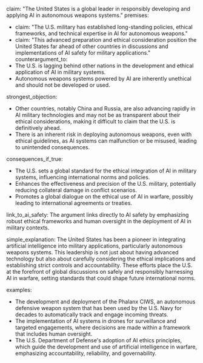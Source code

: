 claim: "The United States is a global leader in responsibly developing and applying AI in autonomous weapons systems."
premises:
  - claim: "The U.S. military has established long-standing policies, ethical frameworks, and technical expertise in AI for autonomous weapons."
  - claim: "This advanced preparation and ethical consideration position the United States far ahead of other countries in discussions and implementations of AI safety for military applications."
counterargument_to:
  - The U.S. is lagging behind other nations in the development and ethical application of AI in military systems.
  - Autonomous weapons systems powered by AI are inherently unethical and should not be developed or used.

strongest_objection:
  - Other countries, notably China and Russia, are also advancing rapidly in AI military technologies and may not be as transparent about their ethical considerations, making it difficult to claim that the U.S. is definitively ahead.
  - There is an inherent risk in deploying autonomous weapons, even with ethical guidelines, as AI systems can malfunction or be misused, leading to unintended consequences.

consequences_if_true:
  - The U.S. sets a global standard for the ethical integration of AI in military systems, influencing international norms and policies.
  - Enhances the effectiveness and precision of the U.S. military, potentially reducing collateral damage in conflict scenarios.
  - Promotes a global dialogue on the ethical use of AI in warfare, possibly leading to international agreements or treaties.

link_to_ai_safety:
  The argument links directly to AI safety by emphasizing robust ethical frameworks and human oversight in the deployment of AI in military contexts.

simple_explanation:
  The United States has been a pioneer in integrating artificial intelligence into military applications, particularly autonomous weapons systems. This leadership is not just about having advanced technology but also about carefully considering the ethical implications and establishing strict controls and accountability. These efforts place the U.S. at the forefront of global discussions on safely and responsibly harnessing AI in warfare, setting standards that could shape future international norms.

examples:
  - The development and deployment of the Phalanx CIWS, an autonomous defensive weapon system that has been used by the U.S. Navy for decades to automatically track and engage incoming threats.
  - The implementation of AI systems in drones for surveillance and targeted engagements, where decisions are made within a framework that includes human oversight.
  - The U.S. Department of Defense's adoption of AI ethics principles, which guide the development and use of artificial intelligence in warfare, emphasizing accountability, reliability, and governability.